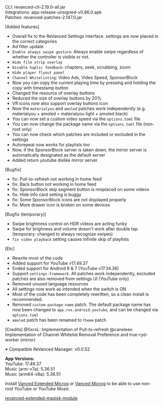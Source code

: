 CLI: revanced-cli-2.19.0-all.jar  
Integrations: app-release-unsigned-v0.86.0.apk  
Patches: revanced-patches-2.147.0.jar  

[Added features]
- Overall fix to the ReVanced Settings interface. settings are now placed in the correct categories
- Ad filter update
- `Enable always swipe gesture`: Always enable swipe regardless of whether the controller is visible or not.
- `Hide film strip overlay`
- `Disable haptic feedback`: chapters, seek, scrubbing, zoom
- `Hide player flyout panel`
- `Channel Whitelisting`: Video Ads, Video Speed, SponsorBlock
- Now you can copy the current playing time by pressing and holding the copy with timestamp button
- Changed the resource of overlay buttons
- Reduced the size of overlay buttons by 20%
- VR icons now also support overlay buttons icon
- Now the `materialyou` and `amoled` patches work independently
(e.g. materialyou + amoled = materialyou light + amoled black)
- You can now set a custom video speed via the `options.toml` file
- You can now change the package name via the `options.toml` file (non-root only)
- You can now check which patches are included or excluded in the settings
- Autorepeat now works for playlists too
- Now, if the SponsorBlock server is taken down, the mirror server is automatically designated as the default server
- Added return youtube dislike mirror server

[Bugfix]
- fix: Pull-to-refresh not working in home feed
- fix: Back button not working in home feed
- fix: SponsorBlock skip segment button is misplaced on some videos
- fix: Hide info card setting is buggy
- fix: Some SponsorBlock icons are not displayed properly
- fix: More drawer icon is broken on some devices

[Bugfix (temporary)]
- Swipe brightness control on HDR videos are acting funky
- Swipe for brighness and volume doesn't work after double tap (temporary: changed to always recognize swipes)
- `fix video playback` setting causes infinite skip of playlists

[Etc]
- Rewrite most of the code
- Added support for YouTube v17.49.37
- Ended support for Android 6 & 7 (YouTube v17.34.36)
- Support `settings-framework`. All patches work independently, excluded patches are also removed from settings UI (YouTube only)
- Removed unused language resources
- All settings now work as intended when the switch is ON
- Most of the code has been completely rewritten, so a clean install is recommended.
- Removed `custom-package-name` patch. The default package name has now been changed to `app.rvx.android.youtube`, and can be changed via `options.toml`
- `amoled` patch has been renamed to `theme` patch

[Credits]
@0xrxL: Implementation of Pull-to-refresh
@caneleex: Implementation of Channel Whitelist Removal Preference and true-ryd-worker (mirror)

※ Compatible ReVanced Manager: v0.0.52
  
**App Versions:**  
YouTube: 17.49.37  
Music (arm-v7a): 5.36.51  
Music (arm64-v8a): 5.36.51  

Install [Vanced Extended Microg](https://github.com/inotia00/VancedMicroG/releases) or [Vanced Microg](https://github.com/TeamVanced/VancedMicroG/releases) to be able to use non-root YouTube or YouTube Music  

[revanced-extended-magisk-module](https://github.com/MatadorProBr/revanced-extended-magisk-module)  

